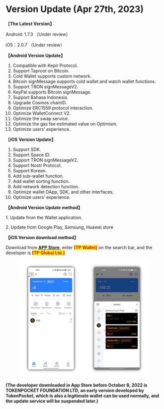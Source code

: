 # Version Update (Apr 27th, 2023)

【**The Latest Version】**

Android: 1.7.3 （Under review）

iOS：2.0.7 （Under review）



**【Android Version Update】**

1. Compatible with Keplr Protocol.
2. Support Taproot on Bitcoin.
3. Cold Wallet supports custom network.
4. Bitcoin signMessage supports cold wallet and watch wallet functions.
5. Support TRON signMessageV2.
6. KeyPal supports Bitcoin signMessage.
7. Support Bahasa Indonesia.
8. Upgrade Cosmos chainID.
9. Optimize ERC1559 protocol interaction.
10. Optimize WalletConnect V2.
11. Optimize the swap service.
12. Optimize the gas fee estimated value on Optimism.
13. Optimize users’ experience.



【**iOS** **Version Update】**

1. Support SDK.
2. Support Space ID.
3. Support TRON signMessageV2.
4. Support Nostr Protocol.
5. Support Korean.
6. Add sub-wallet function.
7. Add wallet sorting function.
8. Add network detection function.
9. Optimize wallet DApp, SDK, and other interfaces.
10. Optimize users’ experience.



**【Android Version Update method】**

&#x20;1\. Update from the Wallet application.

&#x20;2\. Update from Google Play, Samsung, Huawei store



**【iOS Version download method】‌**

&#x20; Download from [**APP Store**](https://apps.apple.com/hk/app/tp-global-wallet/id6444625622), enter <mark style="color:red;">**\[TP Wallet]**</mark> on the search bar, and the developer is <mark style="color:red;">**\[TP Global Ltd.]**</mark>

<figure><img src="../../.gitbook/assets/image (1) (2).png" alt=""><figcaption></figcaption></figure>

**(The developer downloaded in App Store before October 8, 2022 is TOKENPOCKET FOUNDATION LTD, an early version developed by TokenPocket, which is also a legitimate wallet can be used normally, and the update service will be suspended later.)**
